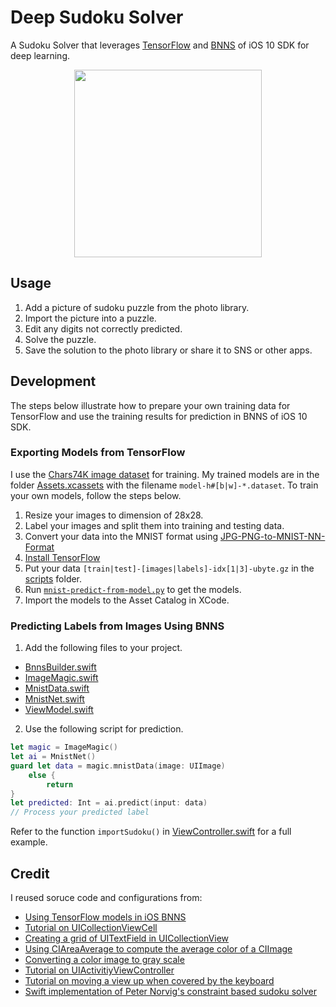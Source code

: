 # Deep Sudoku Solver
A Sudoku Solver that leverages [TensorFlow](https://www.tensorflow.org) and [BNNS](https://developer.apple.com/reference/accelerate/bnns) of iOS 10 SDK for deep learning.

<p align="center">
    <img src="https://cloud.githubusercontent.com/assets/2617118/24401396/d3673e58-13e6-11e7-953e-99be889f08c9.png" width="300">
</p>

## Usage

1. Add a picture of sudoku puzzle from the photo library.
2. Import the picture into a puzzle.
3. Edit any digits not correctly predicted.
4. Solve the puzzle.
5. Save the solution to the photo library or share it to SNS or other apps.

## Development

The steps below illustrate how to prepare your own training data for TensorFlow and use the training results for prediction in BNNS of iOS 10 SDK.

### Exporting Models from TensorFlow

I use the [Chars74K image dataset](http://www.ee.surrey.ac.uk/CVSSP/demos/chars74k/) for training. My trained models are in the folder [Assets.xcassets](https://github.com/waitingcheung/deep-sudoku-solver/tree/master/Assets.xcassets) with the filename ``model-h#[b|w]-*.dataset``. To train your own models, follow the steps below.

1. Resize your images to dimension of 28x28.
2. Label your images and split them into training and testing data.
3. Convert your data into the MNIST format using [JPG-PNG-to-MNIST-NN-Format](https://github.com/gskielian/JPG-PNG-to-MNIST-NN-Format)
4. [Install TensorFlow](https://www.tensorflow.org/install/)
5. Put your data ``[train|test]-[images|labels]-idx[1|3]-ubyte.gz`` in the [scripts](https://github.com/waitingcheung/deep-sudoku-solver/tree/master/scripts) folder.
6. Run [``mnist-predict-from-model.py``](https://github.com/waitingcheung/deep-sudoku-solver/blob/master/scripts/mnist-predict-from-model.py) to get the models.
7. Import the models to the Asset Catalog in XCode.

### Predicting Labels from Images Using BNNS

1. Add the following files to your project. 
- [BnnsBuilder.swift](https://github.com/waitingcheung/deep-sudoku-solver/blob/master/Deep%20Sudoku%20Solver/BnnsBuilder.swift)
- [ImageMagic.swift](https://github.com/waitingcheung/deep-sudoku-solver/blob/master/Deep%20Sudoku%20Solver/ImageMagic.swift)
- [MnistData.swift](https://github.com/waitingcheung/deep-sudoku-solver/blob/master/Deep%20Sudoku%20Solver/MnistData.swift)
- [MnistNet.swift](https://github.com/waitingcheung/deep-sudoku-solver/blob/master/Deep%20Sudoku%20Solver/MnistNet.swift)
- [ViewModel.swift](https://github.com/waitingcheung/deep-sudoku-solver/blob/master/Deep%20Sudoku%20Solver/ViewModel.swift)

2. Use the following script for prediction.
```swift
let magic = ImageMagic()
let ai = MnistNet()
guard let data = magic.mnistData(image: UIImage)
    else {
        return
}
let predicted: Int = ai.predict(input: data)
// Process your predicted label
```

Refer to the function ``importSudoku()`` in [ViewController.swift](https://github.com/waitingcheung/deep-sudoku-solver/blob/master/Deep%20Sudoku%20Solver/ViewController.swift#L80) for a full example.

## Credit

I reused soruce code and configurations from:
- [Using TensorFlow models in iOS BNNS](https://github.com/paiv/mnist-bnns)
- [Tutorial on UICollectionViewCell](http://randexdev.com/2014/08/uicollectionviewcell/)
- [Creating a grid of UITextField in UICollectionView](http://stackoverflow.com/questions/35791362/swift-creating-grid-of-many-text-fields)
- [Using CIAreaAverage to compute the average color of a CIImage](https://github.com/pauljones13/BubbleWrap/blob/master/CIImage+AverageColour.swift)
- [Converting a color image to gray scale](http://myxcode.net/2015/08/30/converting-an-image-to-black-white-in-swift/)
- [Tutorial on UIActivitiyViewController](http://stackoverflow.com/questions/35931946/basic-example-for-sharing-text-or-image-with-uiactivityviewcontroller-in-swift)
- [Tutorial on moving a view up when covered by the keyboard](http://stackoverflow.com/questions/28813339/move-a-view-up-only-when-the-keyboard-covers-an-input-field)
- [Swift implementation of Peter Norvig's constraint based sudoku solver](https://github.com/pbing/Sudoku-Solver)

